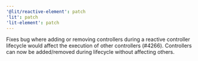 ```yaml
---
'@lit/reactive-element': patch
'lit': patch
'lit-element': patch
---
```


Fixes bug where adding or removing controllers during a reactive controller lifecycle would affect the execution of other controllers (#4266). Controllers can now be added/removed during lifecycle without affecting others.
